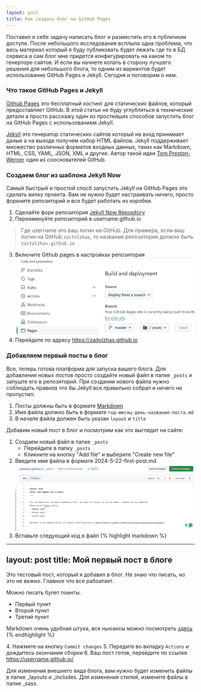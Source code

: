 ```yaml
---
layout: post
title: Как создать блог на GitHub Pages
---
```


Поставил я себе задачу написать блог и разместить его в публичном доступе. После небольшого исследования всплыла одна проблема, что весь материал который я буду публиковать будет лежать где то в БД сервиса а сам блог мне придется конфигурировать на каком то генерторе сайтов. И если вы начнете копать в сторону лучшего решения для небольшого блога, то одним из вариантов будет использование GitHub Pages и Jekyll. Сегодня и поговорим о нем.

### Что такое GitHub Pages и Jekyll
[Github Pages](https://pages.github.com/) это бесплатный хостинг для статических файлов, который предоставляет GitHub. В этой статье не буду углубляться в технические детали а просто расскажу один из простейших способов запустить блог на GitHub Pages c использованием Jekyll. 

[Jekyll](https://jekyllrb.com/) это генератор статических сайтов который на вход принимает даные а на выходе получем набор HTML файлов. Jekyll поддерживает множество различных форматов входных данных, таких как Markdown, HTML, CSS, YAML, JSON, XML и другие. Автор такой идеи [Tom Preston-Werner](https://en.wikipedia.org/wiki/Tom_Preston-Werner) один из сооснователей GitHub.

### Создаем блог из шаблона Jekyll Now
Cамый быстрый и простой спосб запустить Jekyll на GitHub Pages это сделать вилку проекта. Вам не нужно будет настраивать ничего, просто форкните репозиторий и все будет работать из коробки.
1. Сделайте форк репозитория [Jekyll Now Repository](https://github.com/barryclark/jekyll-now)    
2. Переименуйте репозиторий в username.github.io
> Где username это ваш логин на GitHub. Для примера, если ваш логин на GitHub `zaitolzhas`, то название репозитория должно быть `zaitolzhas.github.io`
3. Включите Github pages в настройках репозитория
![alt text](../images/Enable-github-pages.jpg)
4. Перейдите по адресу https://zaitolzhas.github.io

### Добавляем первый посты в блог
Все, теперь готова платформа для запуска вашего блога. Для добавления новых постов просто создайте новый файл в папке `_posts` и запуште его в репозиторий. При создании нового файла нужно соблюдать правила что бы Jekyll все правильно собрал и ничего не пропустил: 
1. Посты должны быть в формате [Markdown](https://guides.github.com/features/mastering-markdown/) 
2. Имя файла должно быть в формате `год-месяц-день-название-поста.md`
3. В начале файла должен быть указан `layout` и `title`

Добавим новый пост в блог и посмотрим как это выглядит на сайте:
1. Создаем новый файл в папке `_posts`
    - Перейдите в папку `_posts`
    - Кликните на кнопку "Add file" и выберите "Create new file"
2. Введите имя файла в формате 2024-5-22-first-post.md
    ![alt text](../images/Create-new-post.jpg)
3. Вставьте следующий код в файл
{% highlight markdown %}
---
layout: post
title: Мой первый пост в блоге
---

Это тестовый пост, который я добавил в блог. Не знаю что писать, но это не важно. Главное что все рабоатает.

Можно писать булет поинты.
- Первый пункт
- Второй пункт
- Третий пункт

Markdown очень удобная штука, все ньюансы можно посмотреть [здесь](https://guides.github.com/features/mastering-markdown/)
{% endhighlight %}

4\. Нажмите на кнопку `Commit changes`
5\. Передите во вкладку `Actions` и дождитесь окончания сборки
6\. Ваш пост готов, перейдите по ссылке https://username.github.io/

Для изменения внешнего вида блога, вам нужно будет изменить файлы в папке _layouts и _includes. 
Для изменения стилей, измените файлы в папке _sass.

